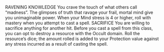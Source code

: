 RAVENING KNOWLEDGE
You crave the touch of what others call “madness”. The
glimpses of truth that ravage your frail, mortal
mind give you unimaginable power. When your
Mind stress is 4 or higher, roll with mastery when
you attempt to cast a spell.
SACRIFICE
You are willing to sacrifice anything for another hit.
Before you cast a spell from this class, you can opt
to destroy a resource with the Occult domain.
Roll the resource’s dice; the amount rolled is
added to your Protection value against any stress
incurred as a result of casting the spell.
